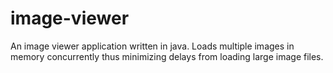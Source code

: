 # image-viewer
  An image viewer application written in java. Loads multiple images in memory concurrently thus minimizing delays from loading large image files.
